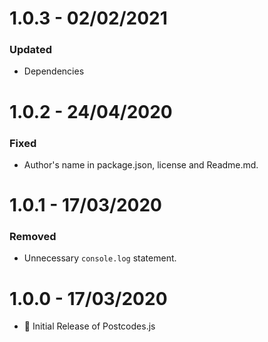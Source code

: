 # 1.0.3 - 02/02/2021

### Updated

- Dependencies

# 1.0.2 - 24/04/2020

### Fixed

- Author's name in package.json, license and Readme.md.

# 1.0.1 - 17/03/2020

### Removed

- Unnecessary `console.log` statement.

# 1.0.0 - 17/03/2020

- 🎉 Initial Release of Postcodes.js
